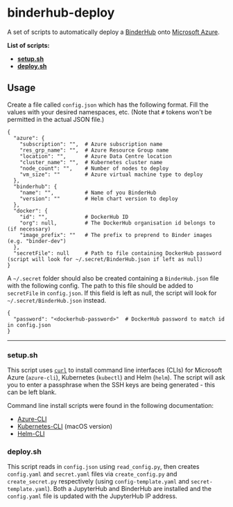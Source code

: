 # binderhub-deploy

A set of scripts to automatically deploy a [BinderHub](https://binderhub.readthedocs.io/en/latest/index.html) onto [Microsoft Azure](https://azure.microsoft.com/en-gb/).

**List of scripts:**
* [**setup.sh**](#setup)
* [**deploy.sh**](#deploy)

## Usage

Create a file called `config.json` which has the following format.
Fill the values with your desired namespaces, etc.
(Note that `#` tokens won't be permitted in the actual JSON file.)

```
{
  "azure": {
    "subscription": "",  # Azure subscription name
    "res_grp_name": "",  # Azure Resource Group name
    "location": "",      # Azure Data Centre location
    "cluster_name": "",  # Kubernetes cluster name
    "node_count": "",    # Number of nodes to deploy
    "vm_size": ""        # Azure virtual machine type to deploy
  },
  "binderhub": {
    "name": "",          # Name of you BinderHub
    "version": ""        # Helm chart version to deploy
  },
  "docker": {
    "id": "",            # DockerHub ID
    "org": null,         # The DockerHub organisation id belongs to (if necessary)
    "image_prefix": ""   # The prefix to preprend to Binder images (e.g. "binder-dev")
  },
  "secretFile": null     # Path to file containing DockerHub password (script will look for ~/.secret/BinderHub.json if left as null)
}
```

A `~/.secret` folder should also be created containing a `BinderHub.json` file with the following config.
The path to this file should be added to `secretFile` in `config.json`.
If this field is left as null, the script will look for `~/.secret/BinderHub.json` instead.

```
{
  "password": "<dockerhub-password>"  # DockerHub password to match id in config.json
}
```

---

<a name="setup"></a>
### setup.sh

This script uses [`curl`](https://curl.haxx.se/docs/) to install command line interfaces (CLIs) for Microsoft Azure (`azure-cli`), Kubernetes (`kubectl`) and Helm (`helm`).
The script will ask you to enter a passphrase when the SSH keys are being generated - this can be left blank.

Command line install scripts were found in the following documentation:
* [Azure-CLI](https://docs.microsoft.com/en-us/cli/azure/install-azure-cli-linux?view=azure-cli-latest#install-or-update)
* [Kubernetes-CLI](https://kubernetes.io/docs/tasks/tools/install-kubectl/#install-kubectl-binary-using-curl) (macOS version)
* [Helm-CLI](https://helm.sh/docs/using_helm/#from-script)

<a name="deploy"></a>
### deploy.sh

This script reads in `config.json` using `read_config.py`, then creates `config.yaml` and `secret.yaml` files via `create_config.py` and `create_secret.py` respectively (using `config-template.yaml` and `secret-template.yaml`).
Both a JupyterHub and BinderHub are installed and the `config.yaml` file is updated with the JupyterHub IP address.

